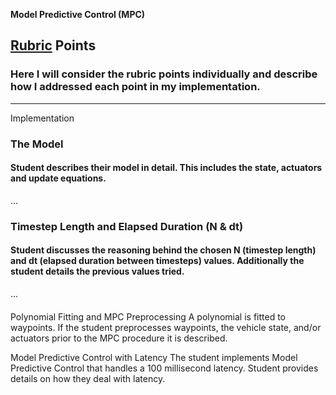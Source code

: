 **Model Predictive Control (MPC)**

## [Rubric](https://review.udacity.com/#!/rubrics/896/view) Points
### Here I will consider the rubric points individually and describe how I addressed each point in my implementation.  

---

Implementation

### The Model

#### Student describes their model in detail. This includes the state, actuators and update equations.

...

### Timestep Length and Elapsed Duration (N & dt)

#### Student discusses the reasoning behind the chosen N (timestep length) and dt (elapsed duration between timesteps) values. Additionally the student details the previous values tried.
...
#### 
Polynomial Fitting and MPC Preprocessing
A polynomial is fitted to waypoints.
If the student preprocesses waypoints, the vehicle state, and/or actuators prior to the MPC procedure it is described.

Model Predictive Control with Latency
The student implements Model Predictive Control that handles a 100 millisecond latency. Student provides details on how they deal with latency.


